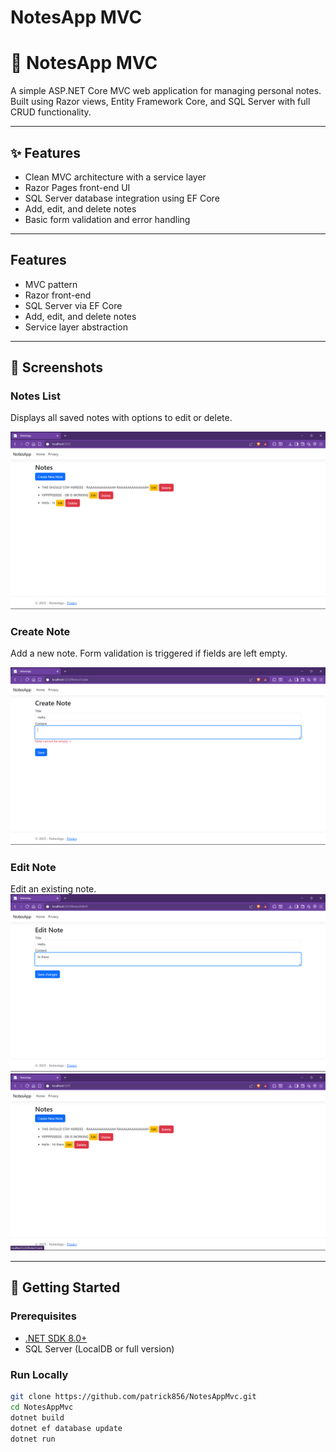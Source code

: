 # NotesApp MVC

# 📝 NotesApp MVC

A simple ASP.NET Core MVC web application for managing personal notes.  
Built using Razor views, Entity Framework Core, and SQL Server with full CRUD functionality.

---

## ✨ Features

- Clean MVC architecture with a service layer
- Razor Pages front-end UI
- SQL Server database integration using EF Core
- Add, edit, and delete notes
- Basic form validation and error handling

---

## Features
- MVC pattern
- Razor front-end
- SQL Server via EF Core
- Add, edit, and delete notes
- Service layer abstraction

---

## 📸 Screenshots

### Notes List  
Displays all saved notes with options to edit or delete.

![Notes List](NotesApp/assets/screenshots/notes-list.png)

### Create Note  
Add a new note. Form validation is triggered if fields are left empty.

![Create Note](NotesApp/assets/screenshots/create-note.png)

### Edit Note
Edit an existing note.
![Edit Note](NotesApp/assets/screenshots/edit-note.png)
![Edit Note](NotesApp/assets/screenshots/notes-list-2.png)

---

## 🚀 Getting Started

### Prerequisites

- [.NET SDK 8.0+](https://dotnet.microsoft.com/download)
- SQL Server (LocalDB or full version)

### Run Locally

```bash
git clone https://github.com/patrick856/NotesAppMvc.git
cd NotesAppMvc
dotnet build
dotnet ef database update
dotnet run
